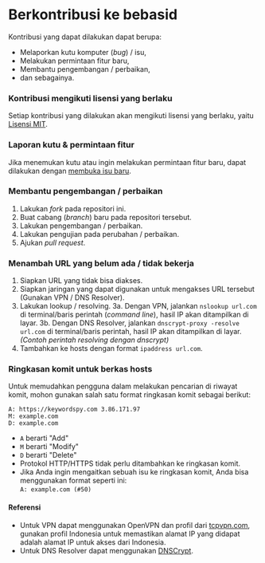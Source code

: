 # Berkontribusi ke bebasid
Kontribusi yang dapat dilakukan dapat berupa:
* Melaporkan kutu komputer (_bug_) / isu,
* Melakukan permintaan fitur baru,
* Membantu pengembangan / perbaikan,
* dan sebagainya.
 
### Kontribusi mengikuti lisensi yang berlaku
Setiap kontribusi yang dilakukan akan mengikuti lisensi yang berlaku, yaitu [Lisensi MIT](https://github.com/bebasid/bebasid/blob/master/LICENSE).

### Laporan kutu & permintaan fitur
Jika menemukan kutu atau ingin melakukan permintaan fitur baru, dapat dilakukan dengan [membuka isu baru](https://github.com/bebasid/bebasid/issues/new/choose).

### Membantu pengembangan / perbaikan
1. Lakukan _fork_ pada repositori ini.
2. Buat cabang (_branch_) baru pada repositori tersebut.
3. Lakukan pengembangan / perbaikan.
4. Lakukan pengujian pada perubahan / perbaikan.
5. Ajukan _pull request_.

### Menambah URL yang belum ada / tidak bekerja
1. Siapkan URL yang tidak bisa diakses.
2. Siapkan jaringan yang dapat digunakan untuk mengakses URL tersebut (Gunakan VPN / DNS Resolver).
3. Lakukan lookup / resolving.
3a. Dengan VPN, jalankan `nslookup url.com` di terminal/baris perintah (_command line_), hasil IP akan ditampilkan di layar.
3b. Dengan DNS Resolver, jalankan `dnscrypt-proxy -resolve url.com`  di terminal/baris perintah, hasil IP akan ditampilkan di layar. *(Contoh perintah resolving dengan dnscrypt)*
4. Tambahkan ke hosts dengan format `ipaddress url.com`.

### Ringkasan komit untuk berkas hosts

Untuk memudahkan pengguna dalam melakukan pencarian di riwayat komit, mohon gunakan salah satu format ringkasan komit sebagai berikut:

```
A: https://keywordspy.com 3.86.171.97
M: example.com
D: example.com
```
* `A` berarti "Add"
* `M` berarti "Modify"
* `D` berarti "Delete"
* Protokol HTTP/HTTPS tidak perlu ditambahkan ke ringkasan komit.
* Jika Anda ingin mengaitkan sebuah isu ke ringkasan komit, Anda bisa menggunakan format seperti ini:<br>`A: example.com (#50)`

#### Referensi
* Untuk VPN dapat menggunakan OpenVPN dan profil dari [tcpvpn.com](https://tcpvpn.com), gunakan profil Indonesia untuk memastikan alamat IP yang didapat adalah alamat IP untuk akses dari Indonesia.
* Untuk DNS Resolver dapat menggunakan [DNSCrypt](https://www.dnscrypt.org/). 
